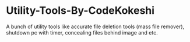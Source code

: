 # Utility-Tools-By-CodeKokeshi
A bunch of utility tools like accurate file deletion tools (mass file remover), shutdown pc with timer, concealing files behind image and etc.
